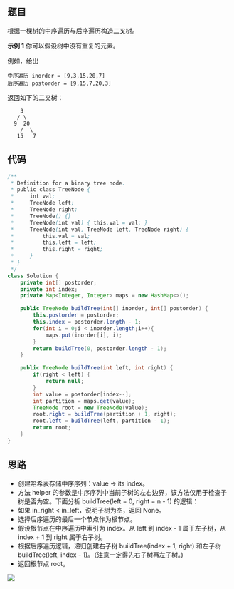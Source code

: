 ## 题目
根据一棵树的中序遍历与后序遍历构造二叉树。

**示例 1**
你可以假设树中没有重复的元素。

例如，给出
```
中序遍历 inorder = [9,3,15,20,7]
后序遍历 postorder = [9,15,7,20,3]
```
返回如下的二叉树：
```
    3
   / \
  9  20
    /  \
   15   7
```

## 代码
```Java
/**
 * Definition for a binary tree node.
 * public class TreeNode {
 *     int val;
 *     TreeNode left;
 *     TreeNode right;
 *     TreeNode() {}
 *     TreeNode(int val) { this.val = val; }
 *     TreeNode(int val, TreeNode left, TreeNode right) {
 *         this.val = val;
 *         this.left = left;
 *         this.right = right;
 *     }
 * }
 */
class Solution {
    private int[] postorder;
    private int index;
    private Map<Integer, Integer> maps = new HashMap<>();

    public TreeNode buildTree(int[] inorder, int[] postorder) {
        this.postorder = postorder;
        this.index = postorder.length - 1;
        for(int i = 0;i < inorder.length;i++){
            maps.put(inorder[i], i);
        }
        return buildTree(0, postorder.length - 1);
    }

    public TreeNode buildTree(int left, int right) {
        if(right < left) {
            return null;
        }
        int value = postorder[index--];
        int partition = maps.get(value);
        TreeNode root = new TreeNode(value);
        root.right = buildTree(partition + 1, right);
        root.left = buildTree(left, partition - 1);
        return root;
    }    
}
```

## 思路

* 创建哈希表存储中序序列：value -> its index。
* 方法 helper 的参数是中序序列中当前子树的左右边界，该方法仅用于检查子树是否为空。下面分析 buildTree(left = 0, right = n - 1) 的逻辑：
* 如果 in_right < in_left，说明子树为空，返回 None。
* 选择后序遍历的最后一个节点作为根节点。
* 假设根节点在中序遍历中索引为 index。从 left 到 index - 1 属于左子树，从 index + 1 到 right 属于右子树。
* 根据后序遍历逻辑，递归创建右子树 buildTree(index + 1, right) 和左子树 buildTree(left, index - 1)。（注意一定得先右子树再左子树。)
* 返回根节点 root。

![](static/106.png)